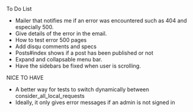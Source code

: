 To Do List

* Mailer that notifies me if an error was encountered such as 404 and especially 500.
* Give details of the error in the email.
* How to test error 500 pages
* Add disqu comments and specs
* Posts#index shows if a post has been published or not
* Expand and collapsable menu bar.
* Have the sidebars be fixed when user is scrolling.

NICE TO HAVE
* A better way for tests to switch dynamically between consider_all_local_requests
* Ideally, it only gives error messages if an admin is not signed in